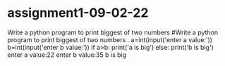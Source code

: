 # assignment1-09-02-22
Write a python program to print biggest of two numbers 
#Write a python program to print biggest of two numbers .
a=int(input('enter a value:'))
b=int(input('enter b value:'))
if a>b:
    print('a is big')
else:
    print('b is big')
 enter a value:22
 enter b value:35
 b is big
